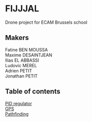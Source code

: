 # FIJJJAL
Drone project for ECAM Brussels school

## Makers
Fatine BEN MOUSSA </br>
Maxime DESAINTJEAN </br>
Ilias EL ABBASSI </br>
Ludovic MEREL </br>
Adrien PETIT </br>
Jonathan PETIT </br>

## Table of contents
[PID regulator](./pid/README.md) </br>
[GPS](./gps/README.md) </br>
[Pathfinding](./pathfinding/README.md)
